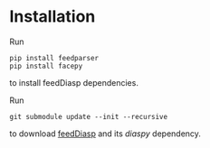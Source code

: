 Installation
============
Run 
```
pip install feedparser
pip install facepy 
```
to install feedDiasp dependencies.

Run

```
git submodule update --init --recursive
```
to download [feedDiasp](https://github.com/fourier/feedDiasp) and its *diaspy* dependency.
